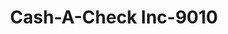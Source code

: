 ---
f_zip-code: 22554
f_state-code: VA
title: Cash-A-Check Inc-9010
f_phone: 540-720-3711
f_city-only: Stafford
f_address: 556 Garrisonville Rd Stafford
f_location-unique-id: '9010'
slug: cash-a-check-inc-9010
updated-on: '2024-05-30T13:46:58.046Z'
created-on: '2024-05-30T13:36:59.803Z'
published-on: '2024-05-30T13:54:32.469Z'
f_city-state: cms/city/stafford-va.md
f_company: cms/company/cash-a-check-inc.md
f_state: cms/state/virginia.md
layout: '[payday-loan].html'
tags: payday-loan
---